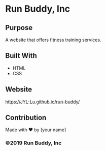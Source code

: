 # Run Buddy, Inc

## Purpose

A website that offers fitness training services.

## Built With

- HTML
- CSS

## Website

https://JYL-Lu.github.io/run-buddy/

## Contribution

Made with ❤️ by [your name]

### ©️2019 Run Buddy, Inc
